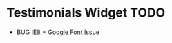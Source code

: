 # Testimonials Widget TODO

* BUG [IE8 + Google Font Issue](http://wordpress.org/support/topic/ie8-google-font-issue)